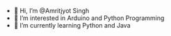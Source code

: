- 👋 Hi, I’m @Amritjyot Singh
- 👀 I’m interested in Arduino  and Python Programming
- 🌱 I’m currently learning Python and Java

<!---
Amritjyot-2004/Amritjyot-2004 is a ✨ special ✨ repository because its `README.md` (this file) appears on your GitHub profile.
You can click the Preview link to take a look at your changes.
--->
